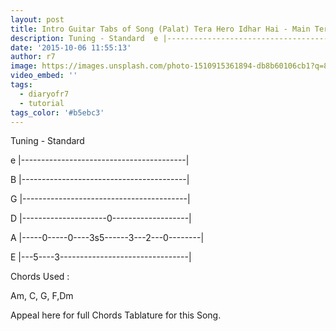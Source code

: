 ```yaml
---
layout: post
title: Intro Guitar Tabs of Song (Palat) Tera Hero Idhar Hai - Main Tera Hero
description: Tuning - Standard  e |-----------------------------------------|  B |-----------------------------------------|  G |----------------------------------...
date: '2015-10-06 11:55:13'
author: r7
image: https://images.unsplash.com/photo-1510915361894-db8b60106cb1?q=80&w=2940&auto=format&fit=crop&ixlib=rb-4.1.0&ixid=M3wxMjA3fDB8MHxwaG90by1wYWdlfHx8fGVufDB8fHx8fA%3D%3D
video_embed: ''
tags:
  - diaryofr7
  - tutorial
tags_color: '#b5ebc3'
---
```

Tuning - Standard

e |-----------------------------------------|

B |-----------------------------------------|

G |-----------------------------------------|

D |---------------------0-------------------|

A |-----0-----0----3s5------3---2---0--------|

E |---5----3--------------------------------|

Chords Used :

Am, C, G, F,Dm

Appeal here for full Chords Tablature for this Song.
